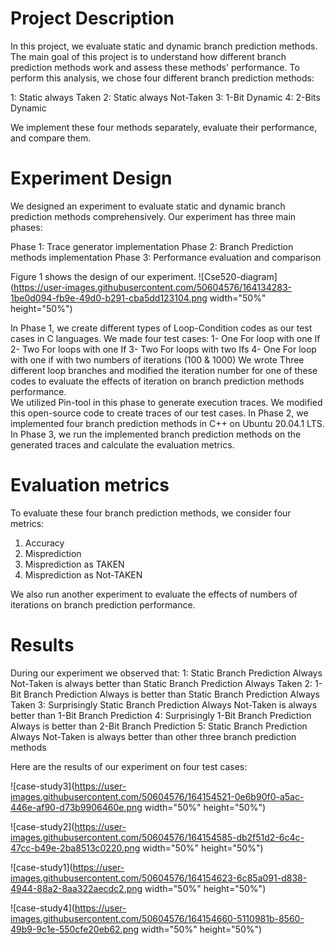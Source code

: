 
# Project Description

In this project, we evaluate static and dynamic branch prediction methods. The main goal of this project is to understand how different branch prediction methods work and assess these methods' performance.
To perform this analysis, we chose four different branch prediction methods:

1: Static always Taken
2: Static always Not-Taken
3: 1-Bit Dynamic 
4: 2-Bits Dynamic


We implement these four methods separately, evaluate their performance, and compare them. 

# Experiment Design

We designed an experiment to evaluate static and dynamic branch prediction methods comprehensively. Our experiment has three main phases:

 Phase 1: Trace generator implementation
 Phase 2: Branch Prediction methods implementation
 Phase 3: Performance evaluation and comparison 

Figure 1 shows the design of our experiment. 
![Cse520-diagram](https://user-images.githubusercontent.com/50604576/164134283-1be0d094-fb9e-49d0-b291-cba5dd123104.png width="50%" height="50%") 

In Phase 1, we create different types of Loop-Condition codes as our test cases in C languages. We made four test cases:
1-     One For loop with one If
2-     Two For loops with one If
3-     Two For loops with two Ifs
4-     One For loop with one if with two numbers of iterations (100 & 1000)
We wrote Three different loop branches and modified the iteration number for one of these codes to evaluate the effects of iteration on branch prediction methods performance.  
We utilized Pin-tool in this phase to generate execution traces. We modified this open-source code to create traces of our test cases.
In Phase 2, we implemented four branch prediction methods in C++ on Ubuntu 20.04.1 LTS. 
In Phase 3, we run the implemented branch prediction methods on the generated traces and calculate the evaluation metrics.

# Evaluation metrics

To evaluate these four branch prediction methods, we consider four metrics:
1) Accuracy
 2) Misprediction 
3) Misprediction as TAKEN 
4) Misprediction as Not-TAKEN


We also run another experiment to evaluate the effects of numbers of iterations on branch prediction performance.



# Results

During our experiment we observed that:
 1: Static Branch Prediction Always Not-Taken is always better than Static Branch Prediction Always Taken 
 2: 1-Bit Branch Prediction Always is better than Static Branch Prediction Always Taken
 3: Surprisingly Static Branch Prediction Always Not-Taken is always better than 1-Bit Branch Prediction
 4: Surprisingly 1-Bit Branch Prediction Always is better than 2-Bit Branch Prediction 
 5: Static Branch Prediction Always Not-Taken is always better than other three branch prediction methods


Here are the results of our experiment on four test cases:


![case-study3](https://user-images.githubusercontent.com/50604576/164154521-0e6b90f0-a5ac-446e-af90-d73b9906460e.png width="50%" height="50%")

![case-study2](https://user-images.githubusercontent.com/50604576/164154585-db2f51d2-6c4c-47cc-b49e-2ba8513c0220.png width="50%" height="50%")

![case-study1](https://user-images.githubusercontent.com/50604576/164154623-6c85a091-d838-4944-88a2-8aa322aecdc2.png width="50%" height="50%")

![case-study4](https://user-images.githubusercontent.com/50604576/164154660-5110981b-8560-49b9-9c1e-550cfe20eb62.png width="50%" height="50%")












